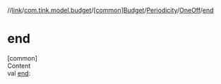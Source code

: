 //[link](../../../../index.md)/[com.tink.model.budget](../../../index.md)/[[common]Budget](../../index.md)/[Periodicity](../index.md)/[OneOff](index.md)/[end](end.md)



# end  
[common]  
Content  
val [end](end.md): <ERROR CLASS>  



